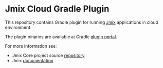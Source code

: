 # Jmix Cloud Gradle Plugin

This repository contains Gradle plugin for running [Jmix](https://github.com/Haulmont/jmix-core) applications in cloud environment.

The plugin binaries are available at Gradle [plugin portal](https://plugins.gradle.org/plugin/io.jmix.cloud).

For more information see:

* Jmix Core project source [repository](https://github.com/Haulmont/jmix-core).
* Jmix [documentation](https://docs.jmix.io).
